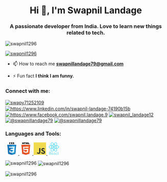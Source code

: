 <h1 align="center">Hi 👋, I'm Swapnil Landage</h1>
<h3 align="center">A passionate developer from India. Love to learn new things related to tech.</h3>

<p align="left"> <img src="https://komarev.com/ghpvc/?username=swapnil1296&label=Profile%20views&color=0e75b6&style=flat" alt="swapnil1296" /> </p>

<p align="left"> <a href="https://github.com/ryo-ma/github-profile-trophy"><img src="https://github-profile-trophy.vercel.app/?username=swapnil1296" alt="swapnil1296" /></a> </p>

- 📫 How to reach me **swapnillandage79@gmail.com**

- ⚡ Fun fact **I think I am funny.**

<h3 align="left">Connect with me:</h3>
<p align="left">
<a href="https://twitter.com/swapy71252109" target="blank"><img align="center" src="https://raw.githubusercontent.com/rahuldkjain/github-profile-readme-generator/master/src/images/icons/Social/twitter.svg" alt="swapy71252109" height="30" width="40" /></a>
<a href="https://linkedin.com/in/https://www.linkedin.com/in/swapnil-landage-74190b15b" target="blank"><img align="center" src="https://raw.githubusercontent.com/rahuldkjain/github-profile-readme-generator/master/src/images/icons/Social/linked-in-alt.svg" alt="https://www.linkedin.com/in/swapnil-landage-74190b15b" height="30" width="40" /></a>
<a href="https://fb.com/https://www.facebook.com/swapnil.landage.9" target="blank"><img align="center" src="https://raw.githubusercontent.com/rahuldkjain/github-profile-readme-generator/master/src/images/icons/Social/facebook.svg" alt="https://www.facebook.com/swapnil.landage.9" height="30" width="40" /></a>
<a href="https://instagram.com/swapnil_landage12" target="blank"><img align="center" src="https://raw.githubusercontent.com/rahuldkjain/github-profile-readme-generator/master/src/images/icons/Social/instagram.svg" alt="swapnil_landage12" height="30" width="40" /></a>
<a href="https://medium.com/@swapnillandage79" target="blank"><img align="center" src="https://raw.githubusercontent.com/rahuldkjain/github-profile-readme-generator/master/src/images/icons/Social/medium.svg" alt="@swapnillandage79" height="30" width="40" /></a>
<a href="https://www.hackerrank.com/@swapnillandage79" target="blank"><img align="center" src="https://raw.githubusercontent.com/rahuldkjain/github-profile-readme-generator/master/src/images/icons/Social/hackerrank.svg" alt="@swapnillandage79" height="30" width="40" /></a>
</p>

<h3 align="left">Languages and Tools:</h3>
<p align="left"> <a href="https://www.w3schools.com/css/" target="_blank" rel="noreferrer"> <img src="https://raw.githubusercontent.com/devicons/devicon/master/icons/css3/css3-original-wordmark.svg" alt="css3" width="40" height="40"/> </a> <a href="https://www.w3.org/html/" target="_blank" rel="noreferrer"> <img src="https://raw.githubusercontent.com/devicons/devicon/master/icons/html5/html5-original-wordmark.svg" alt="html5" width="40" height="40"/> </a> <a href="https://developer.mozilla.org/en-US/docs/Web/JavaScript" target="_blank" rel="noreferrer"> <img src="https://raw.githubusercontent.com/devicons/devicon/master/icons/javascript/javascript-original.svg" alt="javascript" width="40" height="40"/> </a> <a href="https://reactjs.org/" target="_blank" rel="noreferrer"> <img src="https://raw.githubusercontent.com/devicons/devicon/master/icons/react/react-original-wordmark.svg" alt="react" width="40" height="40"/> </a> </p>

<p><img align="left" src="https://github-readme-stats.vercel.app/api/top-langs?username=swapnil1296&show_icons=true&locale=en&layout=compact" alt="swapnil1296" /></p>

<p>&nbsp;<img align="center" src="https://github-readme-stats.vercel.app/api?username=swapnil1296&show_icons=true&locale=en" alt="swapnil1296" /></p>

<p><img align="center" src="https://github-readme-streak-stats.herokuapp.com/?user=swapnil1296&" alt="swapnil1296" /></p>


